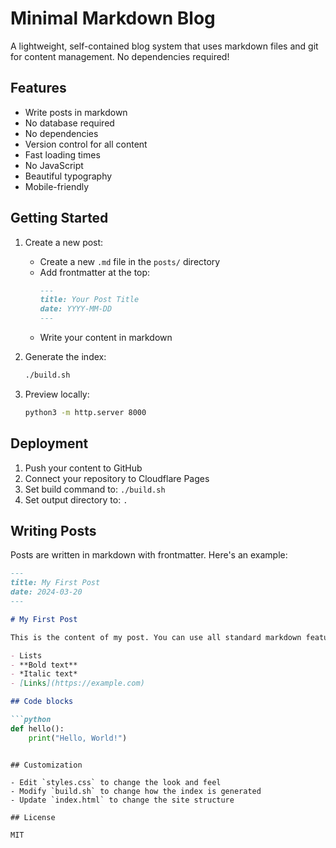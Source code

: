 # Minimal Markdown Blog

A lightweight, self-contained blog system that uses markdown files and git for content management. No dependencies required!

## Features

- Write posts in markdown
- No database required
- No dependencies
- Version control for all content
- Fast loading times
- No JavaScript
- Beautiful typography
- Mobile-friendly

## Getting Started

1. Create a new post:
   - Create a new `.md` file in the `posts/` directory
   - Add frontmatter at the top:
     ```markdown
     ---
     title: Your Post Title
     date: YYYY-MM-DD
     ---
     ```
   - Write your content in markdown

2. Generate the index:
   ```bash
   ./build.sh
   ```

3. Preview locally:
   ```bash
   python3 -m http.server 8000
   ```

## Deployment

1. Push your content to GitHub
2. Connect your repository to Cloudflare Pages
3. Set build command to: `./build.sh`
4. Set output directory to: `.`

## Writing Posts

Posts are written in markdown with frontmatter. Here's an example:

```markdown
---
title: My First Post
date: 2024-03-20
---

# My First Post

This is the content of my post. You can use all standard markdown features:

- Lists
- **Bold text**
- *Italic text*
- [Links](https://example.com)

## Code blocks

```python
def hello():
    print("Hello, World!")
```
```

## Customization

- Edit `styles.css` to change the look and feel
- Modify `build.sh` to change how the index is generated
- Update `index.html` to change the site structure

## License

MIT 